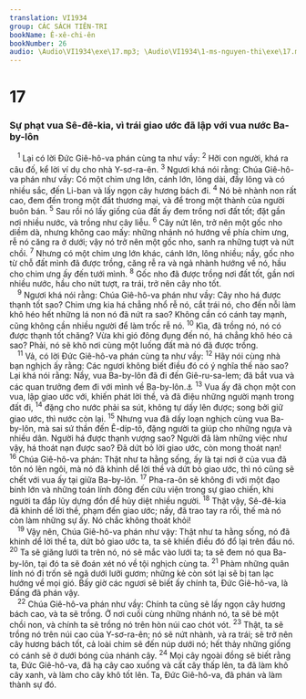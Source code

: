 ```yaml
---
translation: VI1934
group: CÁC SÁCH TIÊN-TRI
bookName: Ê-xê-chi-ên 
bookNumber: 26
audio: \Audio\VI1934\exe\17.mp3; \Audio\VI1934\1-ms-nguyen-thi\exe\17.mp3
---
```


<div class="title"><h1>17</h1><h3>Sự phạt vua Sê-đê-kia, vì trái giao ước đã lập với vua nước Ba-by-lôn</h3></div>
<span class="verse exe_17_1"> <sup>1</sup> Lại có lời Đức Giê-hô-va phán cùng ta như vầy: </span>
<span class="verse exe_17_2"><sup>2</sup> Hỡi con người, khá ra câu đố, kể lời ví dụ cho nhà Y-sơ-ra-ên. </span>
<span class="verse exe_17_3"><sup>3</sup> Ngươi khá nói rằng: Chúa Giê-hô-va phán như vầy: Có một chim ưng lớn, cánh lớn, lông dài, đầy lông và có nhiều sắc, đến Li-ban và lấy ngọn cây hương bách đi. </span>
<span class="verse exe_17_4"><sup>4</sup> Nó bẻ nhành non rất cao, đem đến trong một đất thương mại, và để trong một thành của người buôn bán. </span>
<span class="verse exe_17_5"><sup>5</sup> Sau rồi nó lấy giống của đất ấy đem trồng nơi đất tốt; đặt gần nơi nhiều nước, và trồng như cây liễu. </span>
<span class="verse exe_17_6"><sup>6</sup> Cây nứt lên, trở nên một gốc nho diềm dà, nhưng không cao mấy: những nhánh nó hướng về phía chim ưng, rễ nó căng ra ở dưới; vậy nó trở nên một gốc nho, sanh ra những tượt và nứt chồi. </span>
<span class="verse exe_17_7"><sup>7</sup> Nhưng có một chim ưng lớn khác, cánh lớn, lông nhiều; nầy, gốc nho từ chỗ đất mình đã được trồng, căng rễ ra và ngả nhành hướng về nó, hầu cho chim ưng ấy đến tưới mình. </span>
<span class="verse exe_17_8"><sup>8</sup> Gốc nho đã được trồng nơi đất tốt, gần nơi nhiều nước, hầu cho nứt tượt, ra trái, trở nên cây nho tốt. <br/></span>
<span class="verse exe_17_9"> <sup>9</sup> Ngươi khá nói rằng: Chúa Giê-hô-va phán như vầy: Cây nho há được thạnh tốt sao? Chim ưng kia há chẳng nhổ rễ nó, cắt trái nó, cho đến nỗi làm khô héo hết những lá non nó đã nứt ra sao? Không cần có cánh tay mạnh, cũng không cần nhiều người để làm trốc rễ nó. </span>
<span class="verse exe_17_10"><sup>10</sup> Kìa, đã trồng nó, nó có được thạnh tốt chăng? Vừa khi gió đông đụng đến nó, há chẳng khô héo cả sao? Phải, nó sẽ khô nơi cùng một luống đất mà nó đã được trồng. <br/></span>
<span class="verse exe_17_11"> <sup>11</sup> Vả, có lời Đức Giê-hô-va phán cùng ta như vầy: </span>
<span class="verse exe_17_12"><sup>12</sup> Hãy nói cùng nhà bạn nghịch ấy rằng: Các ngươi không biết điều đó có ý nghĩa thế nào sao? Lại khá nói rằng: Nầy, vua Ba-by-lôn đã đi đến Giê-ru-sa-lem; đã bắt vua và các quan trưởng đem đi với mình về Ba-by-lôn.<a data-toggle="tooltip" data-placement="bottom" title="2Vua 24:15-20; 2Su 36:10-13">⚓</a></span>
<span class="verse exe_17_13"><sup>13</sup> Vua ấy đã chọn một con vua, lập giao ước với, khiến phát lời thề, và đã điệu những người mạnh trong đất đi, </span>
<span class="verse exe_17_14"><sup>14</sup> đặng cho nước phải sa sút, không tự dấy lên được; song bởi giữ giao ước, thì nước còn lại. </span>
<span class="verse exe_17_15"><sup>15</sup> Nhưng vua đã dấy loạn nghịch cùng vua Ba-by-lôn, mà sai sứ thần đến Ê-díp-tô, đặng người ta giúp cho những ngựa và nhiều dân. Người há được thạnh vượng sao? Người đã làm những việc như vậy, há thoát nạn được sao? Đã dứt bỏ lời giao ước, còn mong thoát nạn! </span>
<span class="verse exe_17_16"><sup>16</sup> Chúa Giê-hô-va phán: Thật như ta hằng sống, ấy là tại nơi ở của vua đã tôn nó lên ngôi, mà nó đã khinh dể lời thề và dứt bỏ giao ước, thì nó cũng sẽ chết với vua ấy tại giữa Ba-by-lôn. </span>
<span class="verse exe_17_17"><sup>17</sup> Pha-ra-ôn sẽ không đi với một đạo binh lớn và những toán lính đông đến cứu viện trong sự giao chiến, khi người ta đắp lũy dựng đồn để hủy diệt nhiều người. </span>
<span class="verse exe_17_18"><sup>18</sup> Thật vậy, Sê-đê-kia đã khinh dể lời thề, phạm đến giao ước; nầy, đã trao tay ra rồi, thế mà nó còn làm những sự ấy. Nó chắc không thoát khỏi! <br/></span>
<span class="verse exe_17_19"> <sup>19</sup> Vậy nên, Chúa Giê-hô-va phán như vậy: Thật như ta hằng sống, nó đã khinh dể lời thề ta, dứt bỏ giao ước ta, ta sẽ khiến điều đó đổ lại trên đầu nó. </span>
<span class="verse exe_17_20"><sup>20</sup> Ta sẽ giăng lưới ta trên nó, nó sẽ mắc vào lưới ta; ta sẽ đem nó qua Ba-by-lôn, tại đó ta sẽ đoán xét nó về tội nghịch cùng ta. </span>
<span class="verse exe_17_21"><sup>21</sup> Phàm những quân lính nó đi trốn sẽ ngã dưới lưỡi gươm; những kẻ còn sót lại sẽ bị tan lạc hướng về mọi gió. Bấy giờ các ngươi sẽ biết ấy chính ta, Đức Giê-hô-va, là Đấng đã phán vậy. <br/></span>
<span class="verse exe_17_22"> <sup>22</sup> Chúa Giê-hô-va phán như vầy: Chính ta cũng sẽ lấy ngọn cây hương bách cao, và ta sẽ trồng. Ở nơi cuối cùng những nhánh nó, ta sẽ bẻ một chồi non, và chính ta sẽ trồng nó trên hòn núi cao chót vót. </span>
<span class="verse exe_17_23"><sup>23</sup> Thật, ta sẽ trồng nó trên núi cao của Y-sơ-ra-ên; nó sẽ nứt nhành, và ra trái; sẽ trở nên cây hương bách tốt, cả loài chim sẽ đến núp dưới nó; hết thảy những giống có cánh sẽ ở dưới bóng của nhánh cây. </span>
<span class="verse exe_17_24"><sup>24</sup> Mọi cây ngoài đồng sẽ biết rằng ta, Đức Giê-hô-va, đã hạ cây cao xuống và cất cây thấp lên, ta đã làm khô cây xanh, và làm cho cây khô tốt lên. Ta, Đức Giê-hô-va, đã phán và làm thành sự đó. <br/></span>
